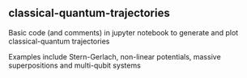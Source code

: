 ## classical-quantum-trajectories
Basic code (and comments) in jupyter notebook to generate and plot classical-quantum trajectories 

Examples include Stern-Gerlach, non-linear potentials, massive superpositions and multi-qubit systems
